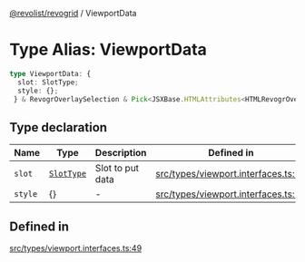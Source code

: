 [@revolist/revogrid](README.md) / ViewportData

# Type Alias: ViewportData

```ts
type ViewportData: {
  slot: SlotType;
  style: {};
 } & RevogrOverlaySelection & Pick<JSXBase.HTMLAttributes<HTMLRevogrOverlaySelectionElement>, "ref"> & Pick<JSXBase.HTMLAttributes<HTMLRevogrDataElement>, "ref"> & RevogrData;
```

## Type declaration

| Name | Type | Description | Defined in |
| ------ | ------ | ------ | ------ |
| `slot` | [`SlotType`](TypeAlias.SlotType.md) | Slot to put data | [src/types/viewport.interfaces.ts:51](https://github.com/revolist/revogrid/blob/93978cbf92b3c4002586c5528517b1ce86d856d9/src/types/viewport.interfaces.ts#L51) |
| `style` | \{\} | - | [src/types/viewport.interfaces.ts:52](https://github.com/revolist/revogrid/blob/93978cbf92b3c4002586c5528517b1ce86d856d9/src/types/viewport.interfaces.ts#L52) |

## Defined in

[src/types/viewport.interfaces.ts:49](https://github.com/revolist/revogrid/blob/93978cbf92b3c4002586c5528517b1ce86d856d9/src/types/viewport.interfaces.ts#L49)
